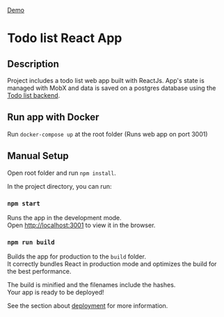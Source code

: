 [Demo](http://todolist-cbarraza.surge.sh/)

# Todo list React App

## Description
Project includes a todo list web app built with ReactJs. App's state is managed with MobX and data is saved on a postgres database using the [Todo list backend](https://github.com/acordeonl/todolist_backend).

## Run app with Docker
Run `docker-compose up` at the root folder (Runs web app on port 3001)

## Manual Setup

Open root folder and run `npm install`.

In the project directory, you can run:

### `npm start`

Runs the app in the development mode.<br>
Open [http://localhost:3001](http://localhost:3001) to view it in the browser.


### `npm run build`

Builds the app for production to the `build` folder.<br>
It correctly bundles React in production mode and optimizes the build for the best performance.

The build is minified and the filenames include the hashes.<br>
Your app is ready to be deployed!

See the section about [deployment](https://facebook.github.io/create-react-app/docs/deployment) for more information.
